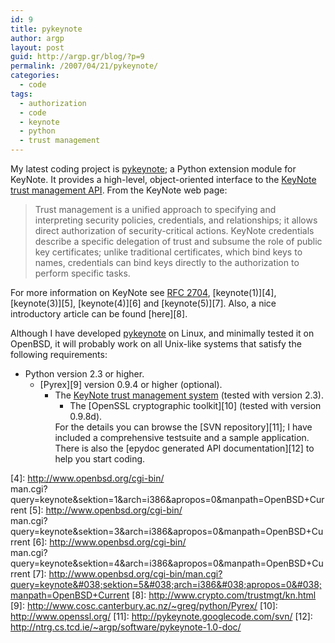 ```yaml
---
id: 9
title: pykeynote
author: argp
layout: post
guid: http://argp.gr/blog/?p=9
permalink: /2007/04/21/pykeynote/
categories:
  - code
tags:
  - authorization
  - code
  - keynote
  - python
  - trust management
---
```

My latest coding project is [pykeynote][1]; a Python extension module for KeyNote. It provides a high-level, object-oriented interface to the [KeyNote trust management API][2]. From the KeyNote web page:

> Trust management is a unified approach to specifying and interpreting security policies, credentials, and relationships; it allows direct authorization of security-critical actions. KeyNote credentials describe a specific delegation of trust and subsume the role of public key certificates; unlike traditional certificates, which bind keys to names, credentials can bind keys directly to the authorization to perform specific tasks.

For more information on KeyNote see [RFC 2704][3], [keynote(1)][4], [keynote(3)][5], [keynote(4)][6] and [keynote(5)][7]. Also, a nice introductory article can be found [here][8].

Although I have developed [pykeynote][1] on Linux, and minimally tested it on OpenBSD, it will probably work on all Unix-like systems that satisfy the following requirements:

  * Python version 2.3 or higher. 
      * [Pyrex][9] version 0.9.4 or higher (optional). 
          * The [KeyNote trust management system][2] (tested with version 2.3). 
              * The [OpenSSL cryptographic toolkit][10] (tested with version 0.9.8d). </ul> 
                For the details you can browse the [SVN repository][11]; I have included a comprehensive testsuite and a sample application. There is also the [epydoc generated API documentation][12] to help you start coding.

 [1]: http://code.google.com/p/pykeynote/
 [2]: http://www1.cs.columbia.edu/~angelos/keynote.html
 [3]: http://www.apps.ietf.org/rfc/rfc2704.html
 [4]: http://www.openbsd.org/cgi-bin/<br />
man.cgi?query=keynote&#038;sektion=1&#038;arch=i386&#038;apropos=0&#038;manpath=OpenBSD+Current
 [5]: http://www.openbsd.org/cgi-bin/<br />
man.cgi?query=keynote&#038;sektion=3&#038;arch=i386&#038;apropos=0&#038;manpath=OpenBSD+Current
 [6]: http://www.openbsd.org/cgi-bin/<br />
man.cgi?query=keynote&#038;sektion=4&#038;arch=i386&#038;apropos=0&#038;manpath=OpenBSD+Current
 [7]: http://www.openbsd.org/cgi-bin/man.cgi?query=keynote&#038;sektion=5&#038;arch=i386&#038;apropos=0&#038;manpath=OpenBSD+Current
 [8]: http://www.crypto.com/trustmgt/kn.html
 [9]: http://www.cosc.canterbury.ac.nz/~greg/python/Pyrex/
 [10]: http://www.openssl.org/
 [11]: http://pykeynote.googlecode.com/svn/
 [12]: http://ntrg.cs.tcd.ie/~argp/software/pykeynote-1.0-doc/